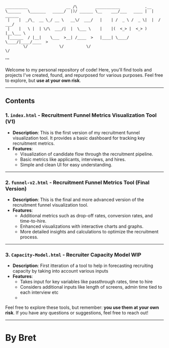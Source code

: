     __________                 __ /\        ___________           .__          
    \______   \_______   _____/  |)/ ______ \__    ___/___   ____ |  |   ______
     |    |  _/\_  __ \_/ __ \   __\/  ___/   |    | /  _ \ /  _ \|  |  /  ___/
     |    |   \ |  | \/\  ___/|  |  \___ \    |    |(  <_> |  <_> )  |__\___ \ 
     |______  / |__|    \___  >__| /____  >   |____| \____/ \____/|____/____  >
            \/              \/          \/                                  \/ 
'''                                                                                                        
                                                                



Welcome to my personal repository of code! Here, you'll find tools and projects I've created, found, and repurposed for various purposes. Feel free to explore, but **use at your own risk**.

---

## Contents

### 1. `index.html` - Recruitment Funnel Metrics Visualization Tool (V1)
- **Description**: This is the first version of my recruitment funnel visualization tool. It provides a basic dashboard for tracking key recruitment metrics.
- **Features**:
  - Visualization of candidate flow through the recruitment pipeline.
  - Basic metrics like applicants, interviews, and hires.
  - Simple and clean UI for easy understanding.

---

### 2. `funnel-v2.html` - Recruitment Funnel Metrics Tool (Final Version)
- **Description**: This is the final and more advanced version of the recruitment funnel visualization tool.
- **Features**:
  - Additional metrics such as drop-off rates, conversion rates, and time-to-hire.
  - Enhanced visualizations with interactive charts and graphs.
  - More detailed insights and calculations to optimize the recruitment process.

---
### 3. `Capacity-Model.html` - Recruiter Capacity Model WIP
- **Description**: First itteration of a tool to help in forecasting recruiting capacity by taking into account various inputs
- **Features**:
  - Takes input for key variables like passthrough rates, time to hire
  - Considers additional inputs like length of screens, admin time tied to each interview etc
  - 
Feel free to explore these tools, but remember: **you use them at your own risk**. If you have any questions or suggestions, feel free to reach out!

--- 

# By Bret
```
